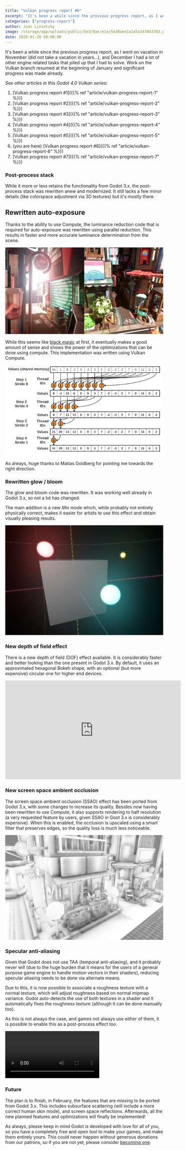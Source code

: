```yaml
---
title: "Vulkan progress report #6"
excerpt: "It's been a while since the previous progress report, as I went on Vacation in November (did not take a vacation in years..), and December I had a lot of other engine related tasks that piled up that I had to solve. Work on Vulkan branch resumed at the beginning of January and significant progress was made already."
categories: ["progress-report"]
author: Juan Linietsky
image: /storage/app/uploads/public/5e3/0ae/e1a/5e30aee1a2a5a347843703.png
date: 2020-01-28 00:00:00
---
```


It's been a while since the previous progress report, as I went on vacation in November (did not take a vacation in years...), and December I had a lot of other engine related tasks that piled up that I had to solve. Work on the Vulkan branch resumed at the beginning of January and significant progress was made already.

*See other articles in this Godot 4.0 Vulkan series:*

1. [Vulkan progress report #1]({{% ref "article/vulkan-progress-report-1" %}})
2. [Vulkan progress report #2]({{% ref "article/vulkan-progress-report-2" %}})
3. [Vulkan progress report #3]({{% ref "article/vulkan-progress-report-3" %}})
4. [Vulkan progress report #4]({{% ref "article/vulkan-progress-report-4" %}})
5. [Vulkan progress report #5]({{% ref "article/vulkan-progress-report-5" %}})
6. (you are here) [Vulkan progress report #6]({{% ref "article/vulkan-progress-report-6" %}})
7. [Vulkan progress report #7]({{% ref "article/vulkan-progress-report-7" %}})

### Post-process stack

While it more or less retains the functionality from Godot 3.x, the post-process stack was rewritten anew and modernized. It still lacks a few minor details (like colorspace adjustment via 3D textures) but it's mostly there.

## Rewritten auto-exposure

Thanks to the ability to use Compute, the luminance reduction code that is required for auto-exposure was rewritten using parallel reduction. This results in faster and more accurate luminance determination from the scene.



![autoexp.png](/storage/app/uploads/public/5e3/0a6/083/5e30a6083a68f545209322.png)


While this seems like [black magic](https://developer.download.nvidia.com/assets/cuda/files/reduction.pdf) at first, it eventually makes a good amount of sense and shows the power of the optimizations that can be done using compute. This implementation was written using Vulkan Compute.

![parallel_reduce.png](/storage/app/uploads/public/5e3/0a4/227/5e30a42277c74335481239.png)

As always, huge thanks to Matias Goldberg for pointing me towards the right direction.

### Rewritten glow / bloom

The glow and bloom code was rewritten. It was working well already in Godot 3.x, so not a lot has changed.

The main addition is a new *Mix* mode which, while probably not entirely physically correct, makes it easier for artists to use this effect and obtain visually pleasing results.


![glow_mix.jpeg](/storage/app/uploads/public/5e3/0a6/fd9/5e30a6fd96443088839655.jpeg)

### New depth of field effect

There is a new depth of field (DOF) effect available. It is considerably faster and better looking than the one present in Godot 3.x. By default, it uses an approximated hexagonal Bokeh shape, with an optional (but more expensive) circular one for higher end devices.

<iframe width="560" height="315" src="https://www.youtube.com/embed/RIiRHD2Aoz0" frameborder="0" allow="accelerometer; autoplay; encrypted-media; gyroscope; picture-in-picture" allowfullscreen></iframe>

### New screen space ambient occlusion

The screen space ambient occlusion (SSAO) effect has been ported from Godot 3.x, with some changes to increase its quality. Besides now having been rewritten to use Compute, it also supports rendering to half resolution (a very requested feature by users, given SSAO in Goot 3.x is considerably expensive). When this is enabled, the occlusion is upscaled using a smart filter that preserves edges, so the quality loss is much less noticeable.

![ssao.png](/storage/app/uploads/public/5e3/0aa/4d2/5e30aa4d2ecb4011191498.png)

### Specular anti-aliasing

Given that Godot does not use TAA (temporal anti-aliasing), and it probably never will (due to the huge burden that it means for the users of a general purpose game engine to handle motion vectors in their shaders), reducing specular aliasing needs to be done via alternate means.

Due to this, it is now possible to associate a roughness texture with a normal texture, which will adjust roughness based on normal mipmap variance. Godot auto-detects the use of both textures in a shader and it automatically fixes the roughness texture (although it can be done manually too).

As this is not always the case, and games not always use either of them, it is possible to enable this as a post-process effect too.


<video controls>
<source src="/storage/app/media/antialias.mp4" type="video/mp4">
</video>

### Future

The plan is to finish, in February, the features that are missing to be ported from Godot 3.x. This includes subsurface scattering (will include a more correct human skin mode), and screen space reflections. Afterwards, all the new planned features and optimizations will finally be implemented!

As always, please keep in mind Godot is developed with love for all of you, so you have a completely free and open tool to make your games, and make them entirely yours. This could never happen without generous donations from our patrons, so if you are not yet, please consider [becoming one](https://www.patreon.com/godotengine).
